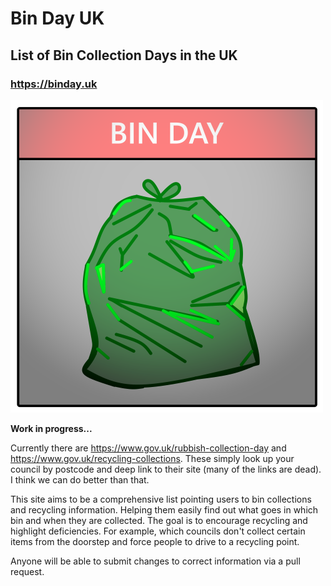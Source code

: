 # Bin Day UK

## List of Bin Collection Days in the UK

### https://binday.uk

![Bin Day Logo](binday.png)

**Work in progress...**

Currently there are https://www.gov.uk/rubbish-collection-day and https://www.gov.uk/recycling-collections.
These simply look up your council by postcode and deep link to their site (many of the links are dead).
I think we can do better than that.

This site aims to be a comprehensive list pointing users to bin collections and recycling information. Helping them easily find out what goes in which bin and when they are collected. 
The goal is to encourage recycling and highlight deficiencies. For example, which councils don't collect certain items from the doorstep and force people to drive to a recycling point.

Anyone will be able to submit changes to correct information via a pull request.
